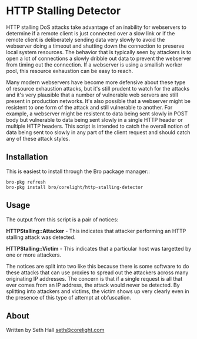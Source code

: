 HTTP Stalling Detector
======================

HTTP stalling DoS attacks take advantage of an inability for webservers
to determine if a remote client is just connected over a slow link or
if the remote client is deliberately sending data very slowly to avoid
the webserver doing a timeout and shutting down the connection to preserve
local system resources. The behavior that is typically seen by attackers
is to open a lot of connections a slowly dribble out data to prevent the 
webserver from timing out the connection. If a webserver is using a 
smallish worker pool, this resource exhaustion can be easy to reach.

Many modern webservers have become more defensive about these type of 
resource exhaustion attacks, but it's still prudent to watch for the attacks
and it's very plausible that a number of vulnerable web servers are still
present in production networks.  It's also possible that a webserver might 
be resistent to one form of the attack and still vulnerable to another. For 
example, a webserver might be resistent to data being sent slowly in POST body
but vulnerable to data being sent slowly in a single HTTP header or multiple 
HTTP headers. This script is intended to catch the overall notion of data 
being sent too slowly in any part of the client request and should catch any
of these attack styles.

Installation
------------

This is easiest to install through the Bro package manager::

	bro-pkg refresh
	bro-pkg install bro/corelight/http-stalling-detector

Usage
-----

The output from this script is a pair of notices:

**HTTPStalling::Attacker** - This indicates that attacker performing an
HTTP stalling attack was detected.

**HTTPStalling::Victim** - This indicates that a particular host was 
targetted by one or more attackers.

The notices are split into two like this because there is some software
to do these attacks that can use proxies to spread out the attackers
across many originating IP addresses.  The concern is that if a single
request is all that ever comes from an IP address, the attack would never
be detected.  By splitting into attackers and victims, the victim shows
up very clearly even in the presence of this type of attempt at obfuscation.


About
-----

Written by Seth Hall <seth@corelight.com>

